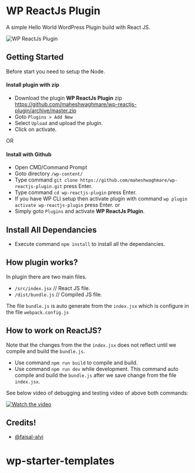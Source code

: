 # WP ReactJs Plugin

A simple Hello World WordPress Plugin build with React JS.

![WP ReactJs Plugin](https://i.imgur.com/WCvumFo.png)

## Getting Started

Before start you need to setup the Node.

#### Install plugin with zip

- Download the plugin **WP ReactJs Plugin** zip https://github.com/maheshwaghmare/wp-reactjs-plugin/archive/master.zip
- Goto `Plugins > Add New`
- Select `Upload` and upload the plugin.
- Click on activate.

OR

#### Install with Github

- Open CMD/Command Prompt
- Goto directory `/wp-content/`
- Type command `git clone https://github.com/maheshwaghmare/wp-reactjs-plugin.git` press Enter.
- Type command `cd wp-reactjs-plugin` press Enter.
- If you have WP CLI setup then activate plugin with command `wp plugin activate wp-reactjs-plugin` press Enter.
or
- Simply goto `Plugins` and activate **WP ReactJs Plugin**.

## Install All Dependancies

- Execute command `npm install` to install all the dependancies.

## How plugin works?

In plugin there are two main files.

- `/src/index.jsx` // React JS file.
- `/dist/bundle.js` // Compiled JS file.

The file `bundle.js` is auto generate from the `index.jsx` which is configure in the file `webpack.config.js`

## How to work on ReactJS?

Note that the changes from the the `index.jsx` does not reflect until we compile and build the `bundle.js`.

- Use command `npm run build` to compile and build.
- Use command `npm run dev` while development. This command auto compile and build the `bundle.js` after we save change from the file `index.jsx`.

See below video of debugging and testing video of above both commands:

[![Watch the video](https://img.youtube.com/vi/RuM-GZ5SlzU/maxresdefault.jpg)](https://youtu.be/RuM-GZ5SlzU)

## Credits!

- [@faisal-alvi](https://github.com/faisal-alvi/basic-react-files-for-wordpress)
# wp-starter-templates

